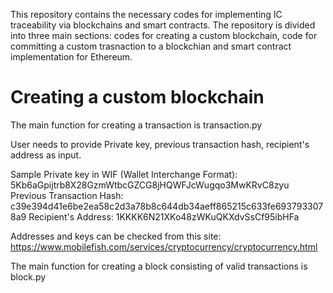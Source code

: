 This repository contains the necessary codes for implementing IC traceability via blockchains and smart contracts. The repository is divided into three main sections: codes for creating a custom blockchain, code for committing a custom trasnaction to a blockchian and smart contract implementation for Ethereum.

# Creating a custom blockchain

The main function for creating a transaction is transaction.py

User needs to provide Private key, previous transaction hash, recipient's address as input.

Sample Private key in WIF (Wallet Interchange Format): 5Kb6aGpijtrb8X28GzmWtbcGZCG8jHQWFJcWugqo3MwKRvC8zyu
Previous Transaction Hash: c39e394d41e6be2ea58c2d3a78b8c644db34aeff865215c633fe6937933078a9
Recipient's Address: 1KKKK6N21XKo48zWKuQKXdvSsCf95ibHFa

Addresses and keys can be checked from this site: https://www.mobilefish.com/services/cryptocurrency/cryptocurrency.html

The main function for creating a block consisting of valid transactions is block.py
